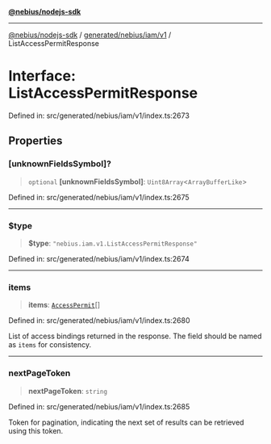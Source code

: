 [**@nebius/nodejs-sdk**](../../../../../README.md)

***

[@nebius/nodejs-sdk](../../../../../README.md) / [generated/nebius/iam/v1](../README.md) / ListAccessPermitResponse

# Interface: ListAccessPermitResponse

Defined in: src/generated/nebius/iam/v1/index.ts:2673

## Properties

### \[unknownFieldsSymbol\]?

> `optional` **\[unknownFieldsSymbol\]**: `Uint8Array`\<`ArrayBufferLike`\>

Defined in: src/generated/nebius/iam/v1/index.ts:2675

***

### $type

> **$type**: `"nebius.iam.v1.ListAccessPermitResponse"`

Defined in: src/generated/nebius/iam/v1/index.ts:2674

***

### items

> **items**: [`AccessPermit`](AccessPermit.md)[]

Defined in: src/generated/nebius/iam/v1/index.ts:2680

List of access bindings returned in the response. The field should be named as `items` for consistency.

***

### nextPageToken

> **nextPageToken**: `string`

Defined in: src/generated/nebius/iam/v1/index.ts:2685

Token for pagination, indicating the next set of results can be retrieved using this token.
